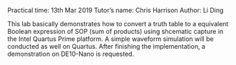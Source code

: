 Practical time: 13th Mar 2019 
Tutor’s name: Chris Harrison
Author: Li Ding

This lab basically demonstrates how to convert a truth table to a equivalent Boolean expression of SOP (sum of products) using
shcematic capture in the Intel Quartus Prime platform. A simple waveform simulation will be conducted as well on Quartus.
After finishing the implementation, a demonstration on DE10-Nano is requested.
